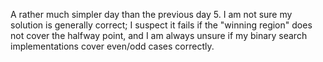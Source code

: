 A rather much simpler day than the previous day 5.
I am not sure my solution is generally correct; I suspect it fails if the "winning region" does not cover the halfway point, and I am always unsure if my binary search implementations cover even/odd cases correctly.
